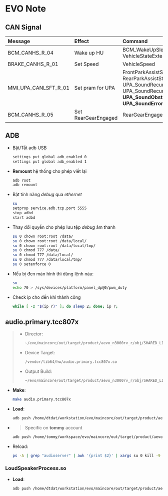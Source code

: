 # EVO Note

## CAN Signal

| Message              | Effect              | Command                                                                                                                                                    |
| :------------------- | :------------------ | :--------------------------------------------------------------------------------------------------------------------------------------------------------- |
| BCM_CANHS_R_04       | Wake up HU          | BCM_WakeUpSleepCommand:3<br>VehicleStateExtented:7                                                                                                         |
| BRAKE_CANHS_R_01     | Set Speed           | VehicleSpeed                                                                                                                                               |
| MMI_UPA_CANLSFT_R_01 | Set pram for UPA    | FrontParkAssistState<br>RearParkAssistState<br>UPA_SoundRecurrenceType<br>UPA_SoundRecurrencePeriod<br>__UPA_SoundObstacleZone__<br>__UPA_SoundErrorBeep__ |
| BCM_CANHS_R_05       | Set RearGearEngaged | RearGearEngaged                                                                                                                                            |

## ADB

- Bật/Tắt adb USB
    ```bash
    settings put global adb_enabled 0
    settings put global adb_enabled 1
    ```
- __Remount__ hệ thống cho phép viết lại
    ```bash
    adb root
    adb remount
    ```
- Bật tính năng _debug_ qua _ethernet_
    ```bash
    su
    setprop service.adb.tcp.port 5555
    stop adbd
    start adbd
    ```
- Thay đổi quyền cho phép lưu tệp _debug_ âm thanh
    ```bash
    su 0 chown root:root /data/
    su 0 chown root:root /data/local/
    su 0 chown root:root /data/local/tmp/
    su 0 chmod 777 /data/
    su 0 chmod 777 /data/local/
    su 0 chmod 777 /data/local/tmp/
    su 0 setenforce 0
    ```
- Nếu bị đen màn hình thì dùng lệnh nàu:
    ```bash
    su
    echo 70 > /sys/devices/platform/panel_dp@0/pwm_duty
    ```
- Check ip cho đến khi thành công
    ```bash
    while [ -z "$(ip r)" ]; do sleep 2; done; ip r;
    ```

## audio.primary.tcc807x

> - Director:
>    ```bash
>    ~/evo/maincore/out/target/product/aevo_n3000rv_r/obj/SHARED_LIBRARIES/audio.primary.tcc807x_intermediates/audio.primary.tcc807x.so /vendor/lib64/hw/
>    ```
> - Device Target:
>    ```bash
>    /vendor/lib64/hw/audio.primary.tcc807x.so
>    ```
> - Output Build:
>    ```bash
>    ~/evo/maincore/out/target/product/aevo_n3000rv_r/obj/SHARED_LIBRARIES/audio.primary.tcc807x_intermediates/audio.primary.tcc807x.so /vendor/lib64/hw/
>    ```

- __Make__:
    ```bash
    make audio.primary.tcc807x
    ```
- __Load__:
    ```bash
    adb push /home/dtdat/workstation/evo/maincore/out/target/product/aevo_n3000rv_r/obj/SHARED_LIBRARIES/audio.primary.tcc807x_intermediates/audio.primary.tcc807x.so /vendor/lib64/hw/
    ```
- > Specific on __tommy__ account
    ```bash
    adb push /home/tommy/workspace/evo/maincore/out/target/product/aevo_n3000rv_r/obj/SHARED_LIBRARIES/audio.primary.tcc807x_intermediates/audio.primary.tcc807x.so /vendor/lib64/hw/
    ```
- Reload:
    ```bash
    ps -A | grep "audioserver" | awk '{print $2}' | xargs su 0 kill -9
    ```
### LoudSpeakerProcess.so

- __Load__:
    ```bash
    adb push /home/dtdat/workstation/evo/maincore/out/target/product/aevo_n3000rv_r/obj/SHARED_LIBRARIES/LoudSpeakerProcess_intermediates/LoudSpeakerProcess.so /vendor/lib64/hw/
    ```